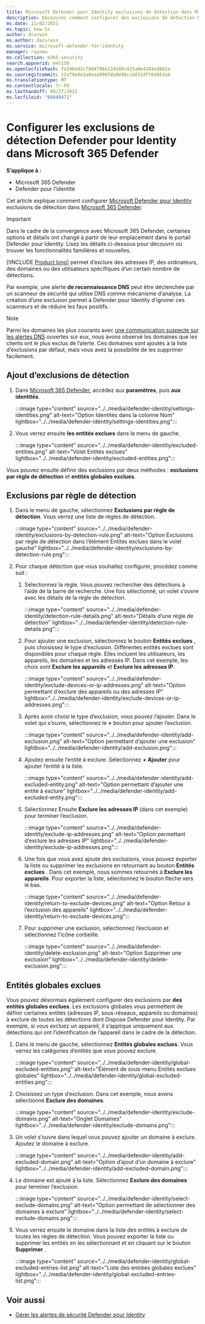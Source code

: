 ```yaml
---
title: Microsoft Defender pour Identity exclusions de détection dans Microsoft 365 Defender
description: Découvrez comment configurer des exclusions de détection Microsoft Defender pour Identity dans Microsoft 365 Defender.
ms.date: 11/02/2021
ms.topic: how-to
author: dcurwin
ms.author: dacurwin
ms.service: microsoft-defender-for-identity
manager: raynew
ms.collection: m365-security
search.appverid: met150
ms.openlocfilehash: fa59ba02c7884796b234180c935a0e4284ed8d1e
ms.sourcegitcommit: 12af9e8e3a6eaa090fda9e98ccb831dff65863a4
ms.translationtype: MT
ms.contentlocale: fr-FR
ms.lasthandoff: 09/27/2022
ms.locfileid: "68049471"
---
```

# <a name="configure-defender-for-identity-detection-exclusions-in-microsoft-365-defender"></a>Configurer les exclusions de détection Defender pour Identity dans Microsoft 365 Defender

**S’applique à :**

- Microsoft 365 Defender
- Defender pour l’identité

Cet article explique comment configurer [Microsoft Defender pour Identity](/defender-for-identity) exclusions de détection dans [Microsoft 365 Defender](/microsoft-365/security/defender/overview-security-center).

> [!IMPORTANT]
> Dans le cadre de la convergence avec Microsoft 365 Defender, certaines options et détails ont changé à partir de leur emplacement dans le portail Defender pour Identity. Lisez les détails ci-dessous pour découvrir où trouver les fonctionnalités familières et nouvelles.

[!INCLUDE [Product long](includes/product-long.md)] permet d’exclure des adresses IP, des ordinateurs, des domaines ou des utilisateurs spécifiques d’un certain nombre de détections.

Par exemple, une alerte **de reconnaissance DNS** peut être déclenchée par un scanneur de sécurité qui utilise DNS comme mécanisme d’analyse. La création d’une exclusion permet à Defender pour Identity d’ignorer ces scanneurs et de réduire les faux positifs.

>[!NOTE]
>Parmi les domaines les plus courants avec [une communication suspecte sur les alertes DNS](/defender-for-identity/exfiltration-alerts#suspicious-communication-over-dns-external-id-2031) ouvertes sur eux, nous avons observé les domaines que les clients ont le plus exclus de l’alerte. Ces domaines sont ajoutés à la liste d’exclusions par défaut, mais vous avez la possibilité de les supprimer facilement.

## <a name="how-to-add-detection-exclusions"></a>Ajout d’exclusions de détection

1. Dans [Microsoft 365 Defender](https://security.microsoft.com/), accédez aux **paramètres**, puis **aux identités**.

   :::image type="content" source="../../media/defender-identity/settings-identities.png" alt-text="Option Identités dans la colonne Nom" lightbox="../../media/defender-identity/settings-identities.png":::

1. Vous verrez ensuite **les entités exclues** dans le menu de gauche.

   :::image type="content" source="../../media/defender-identity/excluded-entities.png" alt-text="Volet Entités exclues" lightbox="../../media/defender-identity/excluded-entities.png":::

Vous pouvez ensuite définir des exclusions par deux méthodes : **exclusions par règle de détection** et **entités globales exclues**.

## <a name="exclusions-by-detection-rule"></a>Exclusions par règle de détection

1. Dans le menu de gauche, sélectionnez **Exclusions par règle de détection**. Vous verrez une liste de règles de détection.

   :::image type="content" source="../../media/defender-identity/exclusions-by-detection-rule.png" alt-text="Option Exclusions par règle de détection dans l’élément Entités exclues dans le volet gauche" lightbox="../../media/defender-identity/exclusions-by-detection-rule.png":::

1. Pour chaque détection que vous souhaitez configurer, procédez comme suit :

    1. Sélectionnez la règle. Vous pouvez rechercher des détections à l’aide de la barre de recherche. Une fois sélectionné, un volet s’ouvre avec les détails de la règle de détection.

       :::image type="content" source="../../media/defender-identity/detection-rule-details.png" alt-text="Détails d’une règle de détection" lightbox="../../media/defender-identity/detection-rule-details.png":::

    1. Pour ajouter une exclusion, sélectionnez le bouton **Entités exclues** , puis choisissez le type d’exclusion. Différentes entités exclues sont disponibles pour chaque règle. Elles incluent les utilisateurs, les appareils, les domaines et les adresses IP. Dans cet exemple, les choix sont **Exclure les appareils** et **Exclure les adresses IP**.

       :::image type="content" source="../../media/defender-identity/exclude-devices-or-ip-addresses.png" alt-text="Option permettant d’exclure des appareils ou des adresses IP" lightbox="../../media/defender-identity/exclude-devices-or-ip-addresses.png":::

    1. Après avoir choisi le type d’exclusion, vous pouvez l’ajouter. Dans le volet qui s’ouvre, sélectionnez le **+** bouton pour ajouter l’exclusion.

       :::image type="content" source="../../media/defender-identity/add-exclusion.png" alt-text="Option permettant d’ajouter une exclusion" lightbox="../../media/defender-identity/add-exclusion.png":::

    1. Ajoutez ensuite l’entité à exclure. Sélectionnez **+ Ajouter** pour ajouter l’entité à la liste.

       :::image type="content" source="../../media/defender-identity/add-excluded-entity.png" alt-text="Option permettant d’ajouter une entité à exclure" lightbox="../../media/defender-identity/add-excluded-entity.png":::

    1. Sélectionnez Ensuite **Exclure les adresses IP** (dans cet exemple) pour terminer l’exclusion.

       :::image type="content" source="../../media/defender-identity/exclude-ip-addresses.png" alt-text="Option permettant d’exclure les adresses IP" lightbox="../../media/defender-identity/exclude-ip-addresses.png":::

    1. Une fois que vous avez ajouté des exclusions, vous pouvez exporter la liste ou supprimer les exclusions en retournant au bouton **Entités exclues** . Dans cet exemple, nous sommes retournés à **Exclure les appareils**. Pour exporter la liste, sélectionnez le bouton flèche vers le bas.

       :::image type="content" source="../../media/defender-identity/return-to-exclude-devices.png" alt-text="Option Retour à l’exclusion des appareils" lightbox="../../media/defender-identity/return-to-exclude-devices.png":::

    1. Pour supprimer une exclusion, sélectionnez l’exclusion et sélectionnez l’icône corbeille.

       :::image type="content" source="../../media/defender-identity/delete-exclusion.png" alt-text="Option Supprimer une exclusion" lightbox="../../media/defender-identity/delete-exclusion.png":::

## <a name="global-excluded-entities"></a>Entités globales exclues

Vous pouvez désormais également configurer des exclusions par **des entités globales exclues**. Les exclusions globales vous permettent de définir certaines entités (adresses IP, sous-réseaux, appareils ou domaines) à exclure de toutes les détections dont Dispose Defender pour Identity. Par exemple, si vous excluez un appareil, il s’applique uniquement aux détections qui ont l’identification de l’appareil dans le cadre de la détection.

1. Dans le menu de gauche, sélectionnez **Entités globales exclues**. Vous verrez les catégories d’entités que vous pouvez exclure.

   :::image type="content" source="../../media/defender-identity/global-excluded-entities.png" alt-text="Élément de sous-menu Entités exclues globales" lightbox="../../media/defender-identity/global-excluded-entities.png":::

1. Choisissez un type d’exclusion. Dans cet exemple, nous avons sélectionné **Exclure des domaines**.

   :::image type="content" source="../../media/defender-identity/exclude-domains.png" alt-text="Onglet Domaines" lightbox="../../media/defender-identity/exclude-domains.png":::

1. Un volet s’ouvre dans lequel vous pouvez ajouter un domaine à exclure. Ajoutez le domaine à exclure.

   :::image type="content" source="../../media/defender-identity/add-excluded-domain.png" alt-text="Option d’ajout d’un domaine à exclure" lightbox="../../media/defender-identity/add-excluded-domain.png":::

1. Le domaine est ajouté à la liste. Sélectionnez **Exclure des domaines** pour terminer l’exclusion.

   :::image type="content" source="../../media/defender-identity/select-exclude-domains.png" alt-text="Option permettant de sélectionner des domaines à exclure" lightbox="../../media/defender-identity/select-exclude-domains.png":::

1. Vous verrez ensuite le domaine dans la liste des entités à exclure de toutes les règles de détection. Vous pouvez exporter la liste ou supprimer les entités en les sélectionnant et en cliquant sur le bouton **Supprimer** .

   :::image type="content" source="../../media/defender-identity/global-excluded-entries-list.png" alt-text="Liste des entrées globales exclues" lightbox="../../media/defender-identity/global-excluded-entries-list.png":::

## <a name="see-also"></a>Voir aussi

- [Gérer les alertes de sécurité Defender pour Identity](manage-security-alerts.md)
